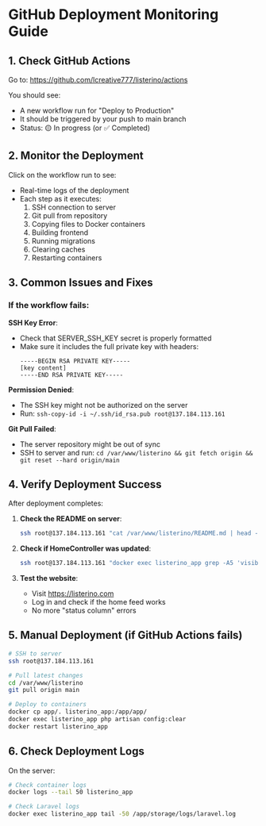 # GitHub Deployment Monitoring Guide

## 1. Check GitHub Actions

Go to: https://github.com/lcreative777/listerino/actions

You should see:
- A new workflow run for "Deploy to Production" 
- It should be triggered by your push to main branch
- Status: 🟡 In progress (or ✅ Completed)

## 2. Monitor the Deployment

Click on the workflow run to see:
- Real-time logs of the deployment
- Each step as it executes:
  1. SSH connection to server
  2. Git pull from repository
  3. Copying files to Docker containers
  4. Building frontend
  5. Running migrations
  6. Clearing caches
  7. Restarting containers

## 3. Common Issues and Fixes

### If the workflow fails:

**SSH Key Error**:
- Check that SERVER_SSH_KEY secret is properly formatted
- Make sure it includes the full private key with headers:
  ```
  -----BEGIN RSA PRIVATE KEY-----
  [key content]
  -----END RSA PRIVATE KEY-----
  ```

**Permission Denied**:
- The SSH key might not be authorized on the server
- Run: `ssh-copy-id -i ~/.ssh/id_rsa.pub root@137.184.113.161`

**Git Pull Failed**:
- The server repository might be out of sync
- SSH to server and run: `cd /var/www/listerino && git fetch origin && git reset --hard origin/main`

## 4. Verify Deployment Success

After deployment completes:

1. **Check the README on server**:
   ```bash
   ssh root@137.184.113.161 "cat /var/www/listerino/README.md | head -10"
   ```

2. **Check if HomeController was updated**:
   ```bash
   ssh root@137.184.113.161 "docker exec listerino_app grep -A5 'visible()' /app/app/Http/Controllers/Api/HomeController.php"
   ```

3. **Test the website**:
   - Visit https://listerino.com
   - Log in and check if the home feed works
   - No more "status column" errors

## 5. Manual Deployment (if GitHub Actions fails)

```bash
# SSH to server
ssh root@137.184.113.161

# Pull latest changes
cd /var/www/listerino
git pull origin main

# Deploy to containers
docker cp app/. listerino_app:/app/app/
docker exec listerino_app php artisan config:clear
docker restart listerino_app
```

## 6. Check Deployment Logs

On the server:
```bash
# Check container logs
docker logs --tail 50 listerino_app

# Check Laravel logs
docker exec listerino_app tail -50 /app/storage/logs/laravel.log
```
